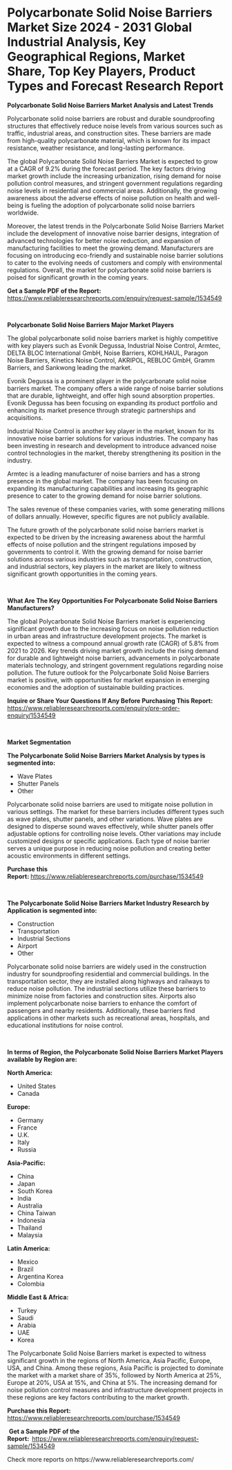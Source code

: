 <p><h1>Polycarbonate Solid Noise Barriers Market Size 2024 - 2031 Global Industrial Analysis, Key Geographical Regions, Market Share, Top Key Players, Product Types and Forecast Research Report</h1></p><p><strong>Polycarbonate Solid Noise Barriers Market Analysis and Latest Trends</strong></p>
<p><p>Polycarbonate solid noise barriers are robust and durable soundproofing structures that effectively reduce noise levels from various sources such as traffic, industrial areas, and construction sites. These barriers are made from high-quality polycarbonate material, which is known for its impact resistance, weather resistance, and long-lasting performance.</p><p>The global Polycarbonate Solid Noise Barriers Market is expected to grow at a CAGR of 9.2% during the forecast period. The key factors driving market growth include the increasing urbanization, rising demand for noise pollution control measures, and stringent government regulations regarding noise levels in residential and commercial areas. Additionally, the growing awareness about the adverse effects of noise pollution on health and well-being is fueling the adoption of polycarbonate solid noise barriers worldwide.</p><p>Moreover, the latest trends in the Polycarbonate Solid Noise Barriers Market include the development of innovative noise barrier designs, integration of advanced technologies for better noise reduction, and expansion of manufacturing facilities to meet the growing demand. Manufacturers are focusing on introducing eco-friendly and sustainable noise barrier solutions to cater to the evolving needs of customers and comply with environmental regulations. Overall, the market for polycarbonate solid noise barriers is poised for significant growth in the coming years.</p></p>
<p><strong>Get a Sample PDF of the Report:&nbsp;</strong> <a href="https://www.reliableresearchreports.com/enquiry/request-sample/1534549">https://www.reliableresearchreports.com/enquiry/request-sample/1534549</a></p>
<p>&nbsp;</p>
<p><strong>Polycarbonate Solid Noise Barriers Major Market Players</strong></p>
<p><p>The global polycarbonate solid noise barriers market is highly competitive with key players such as Evonik Degussa, Industrial Noise Control, Armtec, DELTA BLOC International GmbH, Noise Barriers, KOHLHAUL, Paragon Noise Barriers, Kinetics Noise Control, AKRIPOL, REBLOC GmbH, Gramm Barriers, and Sankwong leading the market. </p><p>Evonik Degussa is a prominent player in the polycarbonate solid noise barriers market. The company offers a wide range of noise barrier solutions that are durable, lightweight, and offer high sound absorption properties. Evonik Degussa has been focusing on expanding its product portfolio and enhancing its market presence through strategic partnerships and acquisitions.</p><p>Industrial Noise Control is another key player in the market, known for its innovative noise barrier solutions for various industries. The company has been investing in research and development to introduce advanced noise control technologies in the market, thereby strengthening its position in the industry.</p><p>Armtec is a leading manufacturer of noise barriers and has a strong presence in the global market. The company has been focusing on expanding its manufacturing capabilities and increasing its geographic presence to cater to the growing demand for noise barrier solutions.</p><p>The sales revenue of these companies varies, with some generating millions of dollars annually. However, specific figures are not publicly available.</p><p>The future growth of the polycarbonate solid noise barriers market is expected to be driven by the increasing awareness about the harmful effects of noise pollution and the stringent regulations imposed by governments to control it. With the growing demand for noise barrier solutions across various industries such as transportation, construction, and industrial sectors, key players in the market are likely to witness significant growth opportunities in the coming years.</p></p>
<p>&nbsp;</p>
<p><strong>What Are The Key Opportunities For Polycarbonate Solid Noise Barriers Manufacturers?</strong></p>
<p><p>The global Polycarbonate Solid Noise Barriers market is experiencing significant growth due to the increasing focus on noise pollution reduction in urban areas and infrastructure development projects. The market is expected to witness a compound annual growth rate (CAGR) of 5.8% from 2021 to 2026. Key trends driving market growth include the rising demand for durable and lightweight noise barriers, advancements in polycarbonate materials technology, and stringent government regulations regarding noise pollution. The future outlook for the Polycarbonate Solid Noise Barriers market is positive, with opportunities for market expansion in emerging economies and the adoption of sustainable building practices.</p></p>
<p><strong>Inquire or Share Your Questions If Any Before Purchasing This Report:</strong> <a href="https://www.reliableresearchreports.com/enquiry/pre-order-enquiry/1534549">https://www.reliableresearchreports.com/enquiry/pre-order-enquiry/1534549</a></p>
<p>&nbsp;</p>
<p><strong>Market Segmentation</strong></p>
<p><strong>The Polycarbonate Solid Noise Barriers Market Analysis by types is segmented into:</strong></p>
<p><ul><li>Wave Plates</li><li>Shutter Panels</li><li>Other</li></ul></p>
<p><p>Polycarbonate solid noise barriers are used to mitigate noise pollution in various settings. The market for these barriers includes different types such as wave plates, shutter panels, and other variations. Wave plates are designed to disperse sound waves effectively, while shutter panels offer adjustable options for controlling noise levels. Other variations may include customized designs or specific applications. Each type of noise barrier serves a unique purpose in reducing noise pollution and creating better acoustic environments in different settings.</p></p>
<p><strong>Purchase this Report:&nbsp;</strong><a href="https://www.reliableresearchreports.com/purchase/1534549">https://www.reliableresearchreports.com/purchase/1534549</a></p>
<p>&nbsp;</p>
<p><strong>The Polycarbonate Solid Noise Barriers Market Industry Research by Application is segmented into:</strong></p>
<p><ul><li>Construction</li><li>Transportation</li><li>Industrial Sections</li><li>Airport</li><li>Other</li></ul></p>
<p><p>Polycarbonate solid noise barriers are widely used in the construction industry for soundproofing residential and commercial buildings. In the transportation sector, they are installed along highways and railways to reduce noise pollution. The industrial sections utilize these barriers to minimize noise from factories and construction sites. Airports also implement polycarbonate noise barriers to enhance the comfort of passengers and nearby residents. Additionally, these barriers find applications in other markets such as recreational areas, hospitals, and educational institutions for noise control.</p></p>
<p>&nbsp;</p>
<p><strong>In terms of Region, the Polycarbonate Solid Noise Barriers Market Players available by Region are:</strong></p>
<p>
    <p> <strong> North America: </strong>
        <ul>
            <li>United States</li>
            <li>Canada</li>
        </ul>
        </p> 
    <p> <strong> Europe: </strong>
        <ul>
            <li>Germany</li>
            <li>France</li>
            <li>U.K.</li>
            <li>Italy</li>
            <li>Russia</li>
        </ul>
        </p> 
    <p> <strong> Asia-Pacific: </strong>
        <ul>
            <li>China</li>
            <li>Japan</li>
            <li>South Korea</li>
            <li>India</li>
            <li>Australia</li>
            <li>China Taiwan</li>
            <li>Indonesia</li>
            <li>Thailand</li>
            <li>Malaysia</li>
        </ul>
        </p> 
    <p> <strong> Latin America: </strong>
        <ul>
            <li>Mexico</li>
            <li>Brazil</li>
            <li>Argentina Korea</li>
            <li>Colombia</li>
        </ul>
        </p> 
    <p> <strong> Middle East & Africa: </strong>
        <ul>
            <li>Turkey</li>
            <li>Saudi</li>
            <li>Arabia</li>
            <li>UAE</li>
            <li>Korea</li>
        </ul>
    </p>
    </p>
<p><p>The Polycarbonate Solid Noise Barriers market is expected to witness significant growth in the regions of North America, Asia Pacific, Europe, USA, and China. Among these regions, Asia Pacific is projected to dominate the market with a market share of 35%, followed by North America at 25%, Europe at 20%, USA at 15%, and China at 5%. The increasing demand for noise pollution control measures and infrastructure development projects in these regions are key factors contributing to the market growth.</p></p>
<p><strong>Purchase this Report: </strong><a href="https://www.reliableresearchreports.com/purchase/1534549">https://www.reliableresearchreports.com/purchase/1534549</a></p>
<p>&nbsp;<strong>Get a Sample PDF of the Report:&nbsp;&nbsp;</strong><a href="https://www.reliableresearchreports.com/enquiry/request-sample/1534549">https://www.reliableresearchreports.com/enquiry/request-sample/1534549</a></p>
<p><strong></strong></p>
<p>Check more reports on https://www.reliableresearchreports.com/</p>